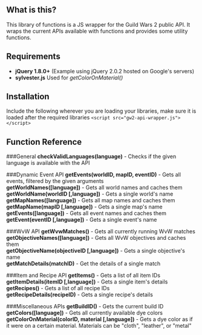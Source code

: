 What is this?
------------------

This library of functions is a JS wrapper for the Guild Wars 2 public API. It wraps the current APIs available with functions and provides some utility functions.

Requirements
------------------
* **jQuery 1.8.0+** (Example using jQuery 2.0.2 hosted on Google's servers)
* **sylvester.js** Used for *getColorOnMaterial()*

Installation
------------------
Include the following wherever you are loading your libraries, make sure it is loaded after the required libraries
`<script src="gw2-api-wrapper.js"></script>`

Function Reference
------------------

###General
**checkValidLanguages(language)** - Checks if the given language is available with the API

###Dynamic Event API
**getEvents(worldID, mapID, eventID)** - Gets all events, filtered by the given arguments  
**getWorldNames([language])** - Gets all world names and caches them  
**getWorldName(worldID [,language])** - Gets a single world's name  
**getMapNames([language])** - Gets all map names and caches them  
**getMapName(mapID [,language])** - Gets a single map's name  
**getEvents([language])** - Gets all event names and caches them  
**getEvent(eventID [,language])** - Gets a single event's name  

###WvW API
**getWvwMatches()** - Gets all currently running WvW matches  
**getObjectiveNames([language])** - Gets all WvW objectives and caches them  
**getObjectiveName(objectiveID [,language])** - Gets a single objective's name  
**getMatchDetails(matchID)** - Get the details of a single match  

###Item and Recipe API
**getItems()** - Gets a list of all item IDs  
**getItemDetails(itemID [,language])** - Gets a single item's details  
**getRecipes()** - Gets a list of all recipe IDs  
**getRecipeDetails(recipeID)** - Gets a single recipe's details

###Miscellaneous APIs
**getBuildID()** - Gets the current build ID
**getColors([language])** - Gets all currently available dye colors
**getColorOnMaterial(colorID, material [,language])** - Gets a dye color as if it were on a certain material. Materials can be "cloth", "leather", or "metal"

